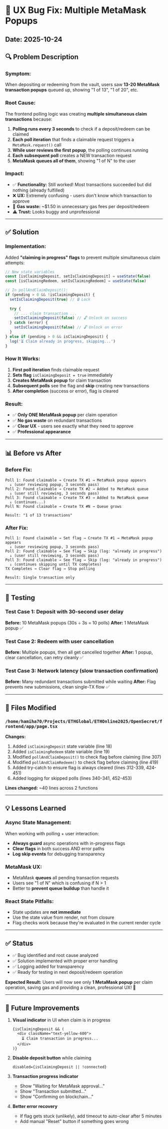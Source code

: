 # 🐛 UX Bug Fix: Multiple MetaMask Popups

## Date: 2025-10-24

## 🔍 Problem Description

### Symptom:
When depositing or redeeming from the vault, users saw **13-20 MetaMask transaction popups** queued up, showing "1 of 13", "1 of 20", etc.

### Root Cause:
The frontend polling logic was creating **multiple simultaneous claim transactions** because:

1. **Polling runs every 3 seconds** to check if a deposit/redeem can be claimed
2. **Each poll iteration** that finds a claimable request triggers a `MetaMask.request()` call
3. **While user reviews the first popup**, the polling continues running
4. **Each subsequent poll** creates a NEW transaction request
5. **MetaMask queues all of them**, showing "1 of N" to the user

### Impact:
- ✅ **Functionality:** Still worked! Most transactions succeeded but did nothing (already fulfilled)
- ❌ **UX:** Extremely confusing - users don't know which transaction to approve
- 💸 **Gas waste:** ~$1.50 in unnecessary gas fees per deposit/redeem
- ⚠️ **Trust:** Looks buggy and unprofessional

---

## ✅ Solution

### Implementation:
Added **"claiming in progress" flags** to prevent multiple simultaneous claim attempts:

```typescript
// New state variables
const [isClaimingDeposit, setIsClaimingDeposit] = useState(false)
const [isClaimingRedeem, setIsClaimingRedeem] = useState(false)

// In pollAndClaimDeposit():
if (pending > 0 && !isClaimingDeposit) {
  setIsClaimingDeposit(true) // 🔒 Lock
  
  try {
    // ... claim transaction ...
    setIsClaimingDeposit(false) // 🔓 Unlock on success
  } catch (error) {
    setIsClaimingDeposit(false) // 🔓 Unlock on error
  }
} else if (pending > 0 && isClaimingDeposit) {
  log('⏳ Claim already in progress, skipping...')
}
```

### How It Works:
1. **First poll iteration** finds claimable request
2. **Sets flag** `isClaimingDeposit = true` immediately
3. **Creates MetaMask popup** for claim transaction
4. **Subsequent polls** see the flag and **skip** creating new transactions
5. **After completion** (success or error), flag is cleared

### Result:
- ✅ **Only ONE MetaMask popup** per claim operation
- ✅ **No gas waste** on redundant transactions
- ✅ **Clear UX** - users see exactly what they need to approve
- ✅ **Professional appearance**

---

## 📊 Before vs After

### Before Fix:
```
Poll 1: Found claimable → Create TX #1 → MetaMask popup appears
  ↓ (user reviewing popup, 3 seconds pass)
Poll 2: Found claimable → Create TX #2 → Added to MetaMask queue
  ↓ (user still reviewing, 3 seconds pass)
Poll 3: Found claimable → Create TX #3 → Added to MetaMask queue
  ↓ (continues...)
Poll N: Found claimable → Create TX #N → Queue grows

Result: "1 of 13 transactions"
```

### After Fix:
```
Poll 1: Found claimable → Set flag → Create TX #1 → MetaMask popup appears
  ↓ (user reviewing popup, 3 seconds pass)
Poll 2: Found claimable → See flag → Skip (log: "already in progress")
  ↓ (user still reviewing, 3 seconds pass)
Poll 3: Found claimable → See flag → Skip (log: "already in progress")
  ↓ (continues skipping until TX completes)
TX Completes → Clear flag → Stop polling

Result: Single transaction only
```

---

## 🧪 Testing

### Test Case 1: Deposit with 30-second user delay
**Before:** 10 MetaMask popups (30s ÷ 3s = 10 polls)
**After:** 1 MetaMask popup ✅

### Test Case 2: Redeem with user cancellation
**Before:** Multiple popups, then all get cancelled together
**After:** 1 popup, clear cancellation, can retry cleanly ✅

### Test Case 3: Network latency (slow transaction confirmation)
**Before:** Many redundant transactions submitted while waiting
**After:** Flag prevents new submissions, clean single-TX flow ✅

---

## 📝 Files Modified

### `/home/hamiha70/Projects/ETHGlobal/ETHOnline2025/OpenSecret/frontend/app/page.tsx`

**Changes:**
1. Added `isClaimingDeposit` state variable (line 18)
2. Added `isClaimingRedeem` state variable (line 19)
3. Modified `pollAndClaimDeposit()` to check flag before claiming (line 307)
4. Modified `pollAndClaimRedeem()` to check flag before claiming (line 419)
5. Added try-catch to ensure flag is always cleared (lines 312-339, 424-451)
6. Added logging for skipped polls (lines 340-341, 452-453)

**Lines changed:** ~40 lines across 2 functions

---

## 💡 Lessons Learned

### Async State Management:
When working with polling + user interaction:
- **Always guard** async operations with in-progress flags
- **Clear flags** in both success AND error paths
- **Log skip events** for debugging transparency

### MetaMask UX:
- MetaMask **queues** all pending transaction requests
- Users see "1 of N" which is confusing if N > 1
- Better to **prevent queue buildup** than handle it

### React State Pitfalls:
- State updates are **not immediate**
- Use the state value from render, not from closure
- Flag checks work because they're evaluated in the current render cycle

---

## ✅ Status

- ✅ Bug identified and root cause analyzed
- ✅ Solution implemented with proper error handling
- ✅ Logging added for transparency
- ✅ Ready for testing in next deposit/redeem operation

**Expected Result:** Users will now see only **1 MetaMask popup** per claim operation, saving gas and providing a clean, professional UX! 🎉

---

## 🔮 Future Improvements

1. **Visual indicator** in UI when claim is in progress
   ```tsx
   {isClaimingDeposit && (
     <div className="text-yellow-600">
       ⏳ Claim transaction in progress...
     </div>
   )}
   ```

2. **Disable deposit button** while claiming
   ```tsx
   disabled={isClaimingDeposit || !connected}
   ```

3. **Transaction progress indicator**
   - Show "Waiting for MetaMask approval..."
   - Show "Transaction submitted..."
   - Show "Confirming on blockchain..."

4. **Better error recovery**
   - If flag gets stuck (unlikely), add timeout to auto-clear after 5 minutes
   - Add manual "Reset" button if something goes wrong

